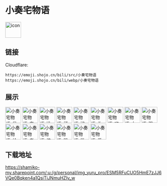 # 小奏宅物语
<img src="https://emoji.shojo.cn/bili/src/小奏宅物语/icon.png" width="50" height="50" alt="icon">

## 链接
Cloudflare:
```
https://emoji.shojo.cn/bili/src/小奏宅物语
https://emoji.shojo.cn/bili/webp/小奏宅物语
```
## 展示
<img src="https://emoji.shojo.cn/bili/src/小奏宅物语/小奏宅物语-星星.png" width="50" height="50" alt="小奏宅物语-星星">
<img src="https://emoji.shojo.cn/bili/src/小奏宅物语/小奏宅物语-安详.png" width="50" height="50" alt="小奏宅物语-安详">
<img src="https://emoji.shojo.cn/bili/src/小奏宅物语/小奏宅物语-馋.png" width="50" height="50" alt="小奏宅物语-馋">
<img src="https://emoji.shojo.cn/bili/src/小奏宅物语/小奏宅物语-打call.png" width="50" height="50" alt="小奏宅物语-打call">
<img src="https://emoji.shojo.cn/bili/src/小奏宅物语/小奏宅物语-尴尬.png" width="50" height="50" alt="小奏宅物语-尴尬">
<img src="https://emoji.shojo.cn/bili/src/小奏宅物语/小奏宅物语-头大.png" width="50" height="50" alt="小奏宅物语-头大">
<img src="https://emoji.shojo.cn/bili/src/小奏宅物语/小奏宅物语-吃桃.png" width="50" height="50" alt="小奏宅物语-吃桃">
<img src="https://emoji.shojo.cn/bili/src/小奏宅物语/小奏宅物语-血压.png" width="50" height="50" alt="小奏宅物语-血压">
<img src="https://emoji.shojo.cn/bili/src/小奏宅物语/小奏宅物语-观察.png" width="50" height="50" alt="小奏宅物语-观察">
<img src="https://emoji.shojo.cn/bili/src/小奏宅物语/小奏宅物语-给点.png" width="50" height="50" alt="小奏宅物语-给点">
<img src="https://emoji.shojo.cn/bili/src/小奏宅物语/小奏宅物语-老婆.png" width="50" height="50" alt="小奏宅物语-老婆">
<img src="https://emoji.shojo.cn/bili/src/小奏宅物语/小奏宅物语-惊讶.png" width="50" height="50" alt="小奏宅物语-惊讶">
<img src="https://emoji.shojo.cn/bili/src/小奏宅物语/小奏宅物语-哭.png" width="50" height="50" alt="小奏宅物语-哭">
<img src="https://emoji.shojo.cn/bili/src/小奏宅物语/小奏宅物语-微笑.png" width="50" height="50" alt="小奏宅物语-微笑">
<img src="https://emoji.shojo.cn/bili/src/小奏宅物语/小奏宅物语-爱心.png" width="50" height="50" alt="小奏宅物语-爱心">

## 下载地址

https://shamiko-my.sharepoint.com/:u:/g/personal/img_yuru_pro/ESM5RFuCUO5HmE7zJJ6VQe0Bqken4a1QsiTiJNmuHZIv_w